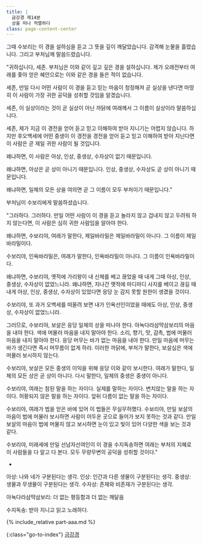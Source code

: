 ```yaml
---
title: |
  금강경 제14분
  상을 떠나 적멸하다
class: page-content-center
---
```


그때 수보리는 이 경을 설하심을 듣고 그 뜻을 깊이 깨달았습니다.
감격해 눈물을 흘렸습니다.
그리고 부처님께 말씀드렸습니다.

"귀하십니다, 세존.
부처님은 이와 같이 깊고 깊은 경을 설하십니다.
제가 오래전부터 여래를 좇아 얻은 혜안으로는
이와 같은 경을 들은 적이 없습니다.

세존, 만일 다시 어떤 사람이
이 경을 듣고 믿는 마음이 청정해져 곧 실상을 낸다면
마땅히 이 사람이 가장 귀한 공덕을 성취할 것임을 알겠습니다.

세존, 이 실상이라는 것이 곧 실상이 아닌 까닭에
여래께서 그 이름이 실상이라 말씀하십니다.

세존, 제가 지금 이 경전을 얻어 듣고
믿고 이해하여 받아 지니기는 어렵지 않습니다.
하지만 후오백세에 어떤 중생이 이 경전을 경전을 얻어 듣고
믿고 이해하여 받아 지닌다면
이 사람은 곧 제일 귀한 사람이 될 것입니다.

왜냐하면, 이 사람은 아상, 인상, 중생상, 수자상이 없기 때문입니다.

왜냐하면, 아상은 곧 상이 아니기 때문입니다.
인상, 중생상, 수자상도 곧 상이 아니기 때문입니다.

왜냐하면, 일체의 모든 상을 여의면 곧 그 이름이 모두 부처이기 때문입니다."

부처님이 수보리에게 말씀하셨습니다.

"그러하다. 그러하다.
만일 어떤 사람이 이 경을 듣고 놀라지 않고 겁내지 않고 두려워 하지 않는다면, 
이 사람은 심히 귀한 사람임을 알아야 한다.

왜냐하면, 수보리야, 여래가 말한다,
제일바라밀은 제일바라밀이 아니다.
그 이름이 제일바라밀이다.

수보리야, 인욕바라밀은, 여래가 말한다, 인욕바라밀이 아니다.
그 이름이 인욕바라밀이다.

왜냐하면, 수보리야, 옛적에 가리왕이 내 신체를 베고 끊었을 때
내게 그때 아상, 인상, 중생상, 수자상이 없었느니라.
왜냐하면, 지나간 옛적에 마디마디 사지를 베이고 끊길 때
내게 아상, 인상, 중생상, 수자상이 있었다면
응당 눈 감지 못할 원한이 생겼을 것이다.

수보리야, 또 과거 오백세를 떠올려 보면
내가 인욕선인이었을 때에도 아상, 인상, 중생상, 수자상이 없었느니라.

그러므로, 수보리야, 보살은 응당 일체의 상을 떠나야 한다.
아뇩다라삼먁삼보리의 마음을 내야 한다.
색에 머물러 마음을 내지 말아야 한다.
소리, 향기, 맛, 감촉, 법에 머물러 마음을 내지 말아야 한다.
응당 머무는 바가 없는 마음을 내야 한다.
만일 마음에 머무는 바가 생긴다면 즉시 머무름이 없게 하라.
이러한 까닭에, 부처가 말한다, 보살심은 색에 머물러 보시하지 않는다.

수보리야, 보살은 모든 중생의 이익을 위해 응당 이와 같이 보시한다.
여래가 말한다, 일체의 모든 상은 곧 상이 아니다.
다시 말한다, 일체의 중생은 중생이 아니다.

수보리야, 여래는 참된 말을 하는 자이다.
실제를 말하는 자이다.
변치않는 말을 하는 자이다.
허황되지 않은 말을 하는 자이다.
앞뒤 다름이 없는 말을 하는 자이다.

수보리야, 여래가 법을 얻은 바에 있어 이 법들은 무실무허했다.
수보리야, 만일 보살의 마음이 법에 머물러 보시하면
사람이 어두운 곳으로 들어가 보지 못하는 것과 같다.
만일 보살의 마음이 법에 머물지 않고 보시하면
눈이 있고 빛이 있어 다양한 색을 보는 것과 같다.

수보리야, 미래세에 만일 선남자선여인이 이 경을 수지독송하면
여래는 부처의 지혜로 이 사람들을 다 알고 다 본다.
모두 무량무변의 공덕을 성취할 것이다."

*

아상: 나와 네가 구분된다는 생각.
인상: 인간과 다른 생물이 구분된다는 생각.
중생상: 생물과 무생물이 구분된다는 생각.
수자상: 존재와 비존재가 구분된다는 생각.

아뇩다라삼먁삼보리: 더 없는 평등함과 더 없는 깨달음

수지독송: 받아 지니고 읽고 노래하다.

{% include_relative part-aaa.md %}

{:class="go-to-index"}
[금강경](index)